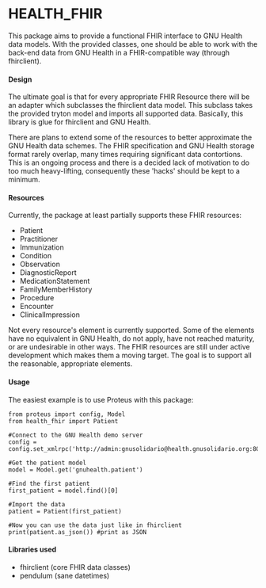 # HEALTH_FHIR

This package aims to provide a functional FHIR interface to GNU Health data models. With the provided classes, one should be able to work with the back-end data from GNU Health in a FHIR-compatible way (through fhirclient).

#### Design

The ultimate goal is that for every appropriate FHIR Resource there will be an adapter which subclasses the fhirclient data model. This subclass takes the provided tryton model and imports all supported data. Basically, this library is glue for fhirclient and GNU Health.

There are plans to extend some of the resources to better approximate the GNU Health data schemes. The FHIR specification and GNU Health storage format rarely overlap, many times requiring significant data contortions. This is an ongoing process and there is a decided lack of motivation to do too much heavy-lifting, consequently these 'hacks' should be kept to a minimum.

#### Resources

Currently, the package at least partially supports these FHIR resources:

- Patient
- Practitioner
- Immunization
- Condition
- Observation
- DiagnosticReport
- MedicationStatement
- FamilyMemberHistory
- Procedure
- Encounter
- ClinicalImpression

Not every resource's element is currently supported. Some of the elements have no equivalent in GNU Health, do not apply, have not reached maturity, or are undesirable in other ways. The FHIR resources are still under active development which makes them a moving target. The goal is to support all the reasonable, appropriate elements.

#### Usage

The easiest example is to use Proteus with this package:

    from proteus import config, Model
    from health_fhir import Patient

    #Connect to the GNU Health demo server
    config = config.set_xmlrpc('http://admin:gnusolidario@health.gnusolidario.org:8000/health32/')

    #Get the patient model
    model = Model.get('gnuhealth.patient')

    #Find the first patient
    first_patient = model.find()[0]

    #Import the data
    patient = Patient(first_patient)

    #Now you can use the data just like in fhirclient
    print(patient.as_json()) #print as JSON

#### Libraries used

- fhirclient (core FHIR data classes)
- pendulum (sane datetimes)
